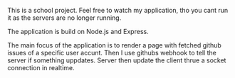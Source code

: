 This is a school project. Feel free to watch my application, tho you cant run it as the servers are no longer running.

The application is build on Node.js and Express.

The main focus of the application is to render a page with fetched github issues of a specific user accunt.
Then I use githubs webhook to tell the server if something uppdates. 
Server then update the client thrue a socket connection in realtime.

